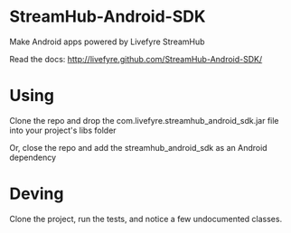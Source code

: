 StreamHub-Android-SDK
=====================

Make Android apps powered by Livefyre StreamHub

Read the docs: http://livefyre.github.com/StreamHub-Android-SDK/

# Using

Clone the repo and drop the com.livefyre.streamhub_android_sdk.jar file into your project's libs folder

Or, close the repo and add the streamhub_android_sdk as an Android dependency

# Deving

Clone the project, run the tests, and notice a few undocumented classes.